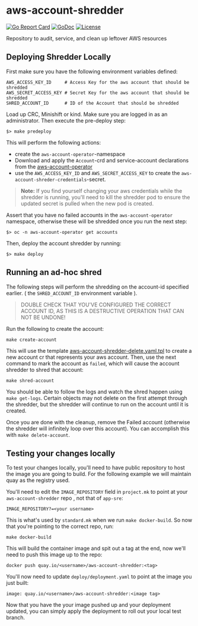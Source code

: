 # aws-account-shredder
[![Go Report Card](https://goreportcard.com/badge/github.com/openshift/aws-account-shredder)](https://goreportcard.com/report/github.com/openshift/aws-account-shredder)
[![GoDoc](https://godoc.org/github.com/openshift/aws-account-shredder?status.svg)](https://pkg.go.dev/mod/github.com/openshift/aws-account-shredder)
[![License](https://img.shields.io/:license-apache-blue.svg)](http://www.apache.org/licenses/LICENSE-2.0.html)


Repository to audit, service, and clean up leftover AWS resources

## Deploying Shredder Locally

First make sure you have the following environment variables defined:
```
AWS_ACCESS_KEY_ID     # Access Key for the aws account that should be shredded
AWS_SECRET_ACCESS_KEY # Secret Key for the aws account that should be shredded
SHRED_ACCOUNT_ID      # ID of the Account that should be shredded
```

Load up CRC, Minishift or kind. Make sure you are logged in as an administrator. Then execute the pre-deploy step:

```
$> make predeploy
```

This will perform the following actions:
* create the `aws-account-operator`-namespace
* Download and apply the `Account`-crd and service-account declarations from the [aws-account-operator](https://github.com/openshift/aws-account-operator/)
* use the `AWS_ACCESS_KEY_ID` and `AWS_SECRET_ACCESS_KEY` to create the `aws-account-shreder-credentials`-secret.

> **Note:** If you find yourself changing your aws credentials while the shredder is running, you'll need to kill the shredder pod to ensure the updated secret is pulled when the new pod is created.

Assert that you have no failed accounts in the `aws-account-operator` namespace, otherwise these will be shredded once you run the next step:
```
$> oc -n aws-account-operator get accounts
```

Then, deploy the account shredder by running:
```
$> make deploy
```

## Running an ad-hoc shred

The following steps will perform the shredding on the account-id specified earlier. ( the `SHRED_ACCOUNT_ID` environment variable ).

> DOUBLE CHECK THAT YOU'VE CONFIGURED THE CORRECT ACCOUNT ID, AS THIS IS A DESTRUCTIVE OPERATION THAT CAN NOT BE UNDONE!

Run the following to create the account:
```
make create-account
```

This will use the template [aws-account-shredder-delete.yaml.tpl](./hack/templates/aws-shredder-account-delete.yaml.tpl) to create a new account cr that represents your aws account. Then, use the next command to mark the account as `failed`, which will cause the account shredder to shred that account:

```
make shred-account
```
You should be able to follow the logs and watch the shred happen using `make get-logs`.  Certain objects may not delete on the first attempt through the shredder, but the shredder will continue to run on the account until it is created.

Once you are done with the cleanup, remove the Failed account (otherwise the shredder will infinitely loop over this account). You can accomplish this with `make delete-account`.

## Testing your changes locally

To test your changes locally, you'll need to have public repository to host the image you are going to build. For the following example we will maintain quay as the registry used.

You'll need to edit the `IMAGE_REPOSITORY` field in `project.mk` to point at your `aws-account-shredder` repo , not that of `app-sre`:
```
IMAGE_REPOSITORY?=<your username>
```
This is what's used by `standard.mk` when we run `make docker-build`. So now that you're pointing to the correct repo, run:
```
make docker-build
```
This will build the container image and spit out a tag at the end, now we'll need to push this image up to the repo:
```
docker push quay.io/<username>/aws-account-shredder:<tag>
```
You'll now need to update `deploy/deployment.yaml` to point at the image you just built:
```
image: quay.io/<username>/aws-account-shredder:<image tag>
```
Now that you have the your image pushed up and your deployment updated, you can simply apply the deployment to roll out your local test branch.
